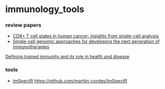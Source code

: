 # immunology_tools

### review papers

* [CD8+ T cell states in human cancer: insights from single-cell analysis](https://www.nature.com/articles/s41568-019-0235-4)
* [Single-cell genomic approaches for developing the next generation of immunotherapies](https://www.nature.com/articles/s41591-019-0736-4)

[Defining trained immunity and its role in health and disease](https://www.nature.com/articles/s41577-020-0285-6)
### tools

* [ImSpectR](https://github.com/martijn-cordes/ImSpectR)  https://github.com/martijn-cordes/ImSpectR
